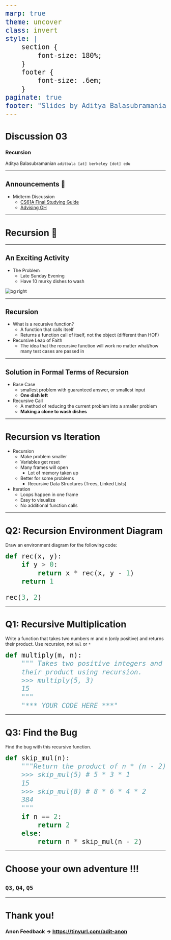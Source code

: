 ```yaml
---
marp: true
theme: uncover
class: invert
style: |
    section {
        font-size: 180%;
    }
    footer {
        font-size: .6em;
    }
paginate: true
footer: "Slides by Aditya Balasubramanian"
---
```


<!-- 
_paginate: false
_footer: Slides available at [`teaching.aditbala.com`](https://teaching.aditbala.com)
_class: invert
-->

# <!--fit--> Discussion 03

### Recursion

Aditya Balasubramanian
`aditbala [at] berkeley [dot] edu`

---

<!-- 
_class: invert
_footer: 6/30
_backgroundColor: #2222
-->

##  Announcements :mega:

- Midterm Discussion
    - [CS61A Final Studying Guide](https://docs.google.com/document/d/10qXNoBI5g_n4NlqKkcePXkZeV3kjwdhQpuP60oN3yAY/edit#heading=h.7vctynmr9xhk)
    - [Advising OH](https://cs61a.org/articles/advising/)


---

<!-- 
_backgroundColor: #2222
-->

# <!-- fit --> Recursion :dolls:

---

## An Exciting Activity

* The Problem
    - Late Sunday Evening
    - Have 10 murky 
    dishes to wash


![bg right](https://media2.giphy.com/media/l1PDcXMtjsSJx77VvR/giphy.gif)

---

## Recursion

* What is a recursive function?
    - A function that calls itself
    - Returns a function call of itself, not the object (different than HOF)
* Recursive Leap of Faith
    - The idea that the recursive function will work no matter what/how many test cases are passed in

---

## Solution in Formal Terms of Recursion

* Base Case
    * smallest problem with guaranteed answer, or smallest input
    * **One dish left**
* Recursive Call
    * A method of reducing the current problem into a smaller problem
    * **Making a clone to wash dishes**

---

# Recursion vs Iteration

* Recursion
    - Make problem smaller
    - Variables get reset
    - Many frames will open
        - Lot of memory taken up
    - Better for some problems
        - Recursive Data Structures (Trees, Linked Lists)
* Iteration
    - Loops happen in one frame
    - Easy to visualize
    - No additional function calls

---
<style scoped>
  pre > code {
    font-size: 170%;
  }
</style>

# Q2: Recursion Environment Diagram
Draw an environment diagram for the following code:
```python
def rec(x, y):
    if y > 0:
        return x * rec(x, y - 1)
    return 1

rec(3, 2)
```

---

<style scoped>
  pre > code {
    font-size: 170%;
  }
</style>

# Q1: Recursive Multiplication
Write a function that takes two numbers m and n (only positive) and returns their product. Use recursion, not `mul` or `*`

```python
def multiply(m, n):
    """ Takes two positive integers and returns 
    their product using recursion.
    >>> multiply(5, 3)
    15
    """
    "*** YOUR CODE HERE ***"
```

---
<style scoped>
  pre > code {
    font-size: 150%;
  }
</style>

# Q3: Find the Bug 
Find the bug with this recursive function.

```python
def skip_mul(n):
    """Return the product of n * (n - 2) * (n - 4) * ...
    >>> skip_mul(5) # 5 * 3 * 1
    15
    >>> skip_mul(8) # 8 * 6 * 4 * 2
    384
    """
    if n == 2:
        return 2
    else:
        return n * skip_mul(n - 2)
```

---
# Choose your own adventure !!!
## `Q3`, `Q4`, `Q5`

---


# Thank you!

### Anon Feedback -> https://tinyurl.com/adit-anon






     